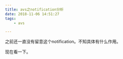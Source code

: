 ```yaml
---
title: avs之notification分析
date: 2018-11-06 14:51:27
tags:
	- avs

---
```




之前还一直没有留意这个notification。不知具体有什么作用。

现在看一下。

